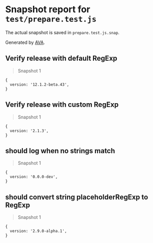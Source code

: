 # Snapshot report for `test/prepare.test.js`

The actual snapshot is saved in `prepare.test.js.snap`.

Generated by [AVA](https://avajs.dev).

## Verify release with default RegExp

> Snapshot 1

    {
      version: '12.1.2-beta.43',
    }

## Verify release with custom RegExp

> Snapshot 1

    {
      version: '2.1.3',
    }

## should log when no strings match

> Snapshot 1

    {
      version: '0.0.0-dev',
    }

## should convert string placeholderRegExp to RegExp

> Snapshot 1

    {
      version: '2.9.0-alpha.1',
    }

